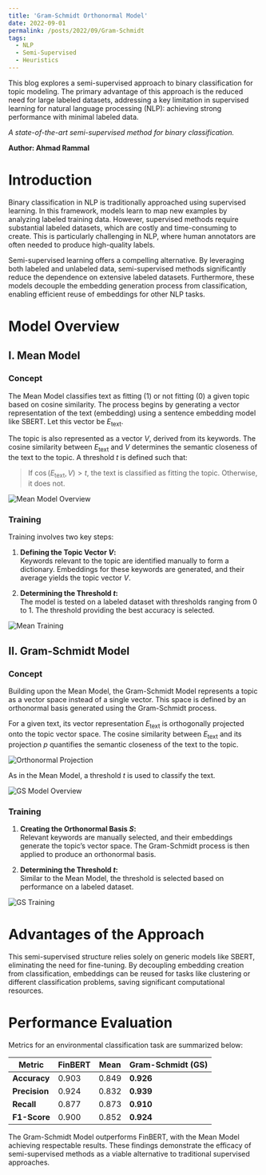 ```yaml
---
title: 'Gram-Schmidt Orthonormal Model'
date: 2022-09-01
permalink: /posts/2022/09/Gram-Schmidt
tags:
  - NLP
  - Semi-Supervised
  - Heuristics
---
```


This blog explores a semi-supervised approach to binary classification for topic modeling. The primary advantage of this approach is the reduced need for large labeled datasets, addressing a key limitation in supervised learning for natural language processing (NLP): achieving strong performance with minimal labeled data.

*A state-of-the-art semi-supervised method for binary classification.*

**Author: Ahmad Rammal**

# Introduction

Binary classification in NLP is traditionally approached using supervised learning. In this framework, models learn to map new examples by analyzing labeled training data. However, supervised methods require substantial labeled datasets, which are costly and time-consuming to create. This is particularly challenging in NLP, where human annotators are often needed to produce high-quality labels.

Semi-supervised learning offers a compelling alternative. By leveraging both labeled and unlabeled data, semi-supervised methods significantly reduce the dependence on extensive labeled datasets. Furthermore, these models decouple the embedding generation process from classification, enabling efficient reuse of embeddings for other NLP tasks.

# Model Overview

## I. Mean Model

### Concept

The Mean Model classifies text as fitting (1) or not fitting (0) a given topic based on cosine similarity. The process begins by generating a vector representation of the text (embedding) using a sentence embedding model like SBERT. Let this vector be $E_{\text{text}}$.

The topic is also represented as a vector $V$, derived from its keywords. The cosine similarity between $E_{\text{text}}$ and $V$ determines the semantic closeness of the text to the topic. A threshold $t$ is defined such that:

> If $\cos(E_{\text{text}}, V) > t$, the text is classified as fitting the topic. Otherwise, it does not.

![Mean Model Overview](/images/Blogs/Gram-Schmidt/Aspose.Words.88ad23da-b2a6-4d11-b15e-e1f4a6e03cd7.001.png)

### Training

Training involves two key steps:

1. **Defining the Topic Vector $V$:**  
   Keywords relevant to the topic are identified manually to form a dictionary. Embeddings for these keywords are generated, and their average yields the topic vector $V$.

2. **Determining the Threshold $t$:**  
   The model is tested on a labeled dataset with thresholds ranging from 0 to 1. The threshold providing the best accuracy is selected.

![Mean Training](/images/Blogs/Gram-Schmidt/Aspose.Words.88ad23da-b2a6-4d11-b15e-e1f4a6e03cd7.002.png)

## II. Gram-Schmidt Model

### Concept

Building upon the Mean Model, the Gram-Schmidt Model represents a topic as a vector space instead of a single vector. This space is defined by an orthonormal basis generated using the Gram-Schmidt process. 

For a given text, its vector representation $E_{\text{text}}$ is orthogonally projected onto the topic vector space. The cosine similarity between $E_{\text{text}}$ and its projection $p$ quantifies the semantic closeness of the text to the topic.

![Orthonormal Projection](/images/Blogs/Gram-Schmidt/Aspose.Words.88ad23da-b2a6-4d11-b15e-e1f4a6e03cd7.004.png)

As in the Mean Model, a threshold $t$ is used to classify the text.

![GS Model Overview](/images/Blogs/Gram-Schmidt/Aspose.Words.88ad23da-b2a6-4d11-b15e-e1f4a6e03cd7.005.png)

### Training

1. **Creating the Orthonormal Basis $S$:**  
   Relevant keywords are manually selected, and their embeddings generate the topic’s vector space. The Gram-Schmidt process is then applied to produce an orthonormal basis.

2. **Determining the Threshold $t$:**  
   Similar to the Mean Model, the threshold is selected based on performance on a labeled dataset.

![GS Training](/images/Blogs/Gram-Schmidt/Aspose.Words.88ad23da-b2a6-4d11-b15e-e1f4a6e03cd7.006.png)

# Advantages of the Approach

This semi-supervised structure relies solely on generic models like SBERT, eliminating the need for fine-tuning. By decoupling embedding creation from classification, embeddings can be reused for tasks like clustering or different classification problems, saving significant computational resources.

# Performance Evaluation

Metrics for an environmental classification task are summarized below:

| Metric      | FinBERT | Mean | Gram-Schmidt (GS) |
|-------------|---------|------|-------------------|
| **Accuracy** | 0.903   | 0.849 | **0.926**         |
| **Precision**| 0.924   | 0.832 | **0.939**         |
| **Recall**   | 0.877   | 0.873 | **0.910**         |
| **F1-Score** | 0.900   | 0.852 | **0.924**         |

The Gram-Schmidt Model outperforms FinBERT, with the Mean Model achieving respectable results. These findings demonstrate the efficacy of semi-supervised methods as a viable alternative to traditional supervised approaches.
